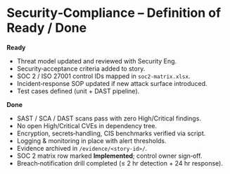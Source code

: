 # Security‑Compliance – Definition of Ready / Done

**Ready**
- Threat model updated and reviewed with Security Eng.
- Security‑acceptance criteria added to story.
- SOC 2 / ISO 27001 control IDs mapped in `soc2-matrix.xlsx`.
- Incident‑response SOP updated if new attack surface introduced.
- Test cases defined (unit + DAST pipeline).

**Done**
- SAST / SCA / DAST scans pass with zero High/Critical findings.
- No open High/Critical CVEs in dependency tree.
- Encryption, secrets‑handling, CIS benchmarks verified via script.
- Logging & monitoring in place with alert thresholds.
- Evidence archived in `/evidence/<story‑id>/`.
- SOC 2 matrix row marked **Implemented**; control owner sign‑off.
- Breach‑notification drill completed (≤ 2 hr detection + 24 hr response).
